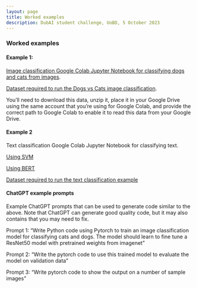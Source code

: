 ```yaml
---
layout: page
title: Worked examples
description: DubAI student challenge, UoBD, 5 October 2023
---
```


### Worked examples

#### Example 1:

[Image classification Google Colab Jupyter Notebook for classifying dogs and cats from images](https://colab.research.google.com/drive/1erRAEMIGNlAuZ-8rpfAyw1IUW2esqAUy#scrollTo=VfxO7uCbc8sE). 

[Dataset required to run the Dogs vs Cats image classification](https://drive.google.com/file/d/1Wn_recONfR6snal-lyDiwoKe5epnp2Je/view?usp=sharing).

You’ll need to download this data, unzip it, place it in your Google Drive using the same account that you’re using for Google Colab, and provide the correct path to Google Colab to enable it to read this data from your Google Drive.

#### Example 2

Text classification Google Colab Jupyter Notebook for classifying text.

[Using SVM](https://colab.research.google.com/drive/1f9HqN04Jq1boKk5ortrvfjXUTo4-xSxI#scrollTo=zaseZh1e0c0X)

[Using BERT](https://colab.research.google.com/drive/1Ms5HKyIyrYXwzWVq1tQ_MgZXeNJmCnKm#scrollTo=RfWjk1FBswd3)

[Dataset required to run the text classification example](https://drive.google.com/file/d/1M9XDRljBZBX0Wajvw3vq7kR6dKurdfKh/view?usp=drive_link)


#### ChatGPT example prompts
Example ChatGPT prompts that can be used to generate code similar to the above. Note that ChatGPT can generate good quality code, but it may also contains that you may need to fix.

Prompt 1:
“Write Python code using Pytorch to train an image classification model for classifying cats and dogs. The model should learn to fine tune a ResNet50 model with pretrained weights from imagenet”

Prompt 2:
“Write the pytorch code to use this trained model to evaluate the model on validation data”

Prompt 3:
“Write pytorch code to show the output on a number of sample images”


